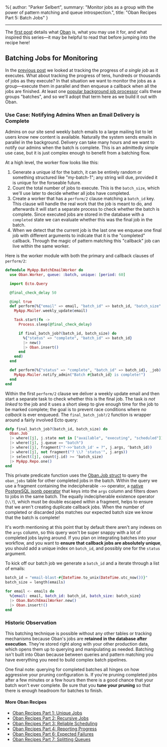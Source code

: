 %{
  author: "Parker Selbert",
  summary: "Monitor jobs as a group with the power of pattern matching and queue introspection.",
  title: "Oban Recipes Part 5: Batch Jobs"
}

---

The [first post][part1] details what [Oban][oban] is, what you may use it for, and what inspired this series—it may be helpful to read that before jumping into the recipe here!

## Batching Jobs for Monitoring

In the [previous post][part4] we looked at tracking the progress of _a single job_ as it executes.
What about tracking the progress of tens, hundreds or thousands of jobs as they execute?
In that situation we want to monitor the jobs as a group—execute them in parallel and then enqueue a callback when all the jobs are finished.
At least one [popular background job processor][sqp] calls these groups "batches", and so we'll adopt that term here as we build it out with Oban.

### Use Case: Notifying Admins When an Email Delivery is Complete

Admins on our site send weekly batch emails to a large mailing list to let users know new content is available.
Naturally the system sends emails in parallel in the background.
Delivery can take many hours and we want to notify our admins when the batch is complete.
This is an admittedly simple use case, but it is just complex enough to benefit from a batching flow.

At a high level, the worker flow looks like this:

1. Generate a unique id for the batch, it can be entirely random or something structured like "my-batch-1"; any string will due, provided it is unique for the forseable future.
2. Count the total number of jobs to execute.
   This is the `batch_size`, which we'll use later to decide whether all jobs have completed.
3. Create a worker that has a `perform/2` clause matching a `batch_id` key.
   This clause will handle the real work that the job is meant to do, and afterwards it will start a separate process to check whether the batch is complete.
   Since executed jobs are stored in the database with a `completed` state we can evaluate whether this was the final job in the batch.
4. When we detect that the current job is the last one we enqueue one final job with different arguments to indicate that it is the "completed" callback.
   Through the magic of pattern matching this "callback" job can live within the same worker.

Here is the worker module with both the primary and callback clauses of `perform/2`:

```elixir
defmodule MyApp.BatchEmailWorker do
  use Oban.Worker, queue: :batch, unique: [period: 60]

  import Ecto.Query

  @final_check_delay 50

  @impl true
  def perform(%{"email" => email, "batch_id" => batch_id, "batch_size" => batch_size}, _job) do
    MyApp.Mailer.weekly_update(email)

    Task.start(fn ->
      Process.sleep(@final_check_delay)

      if final_batch_job?(batch_id, batch_size) do
        %{"status" => "complete", "batch_id" => batch_id}
        |> new()
        |> Oban.insert()
      end
    end)
  end

  def perform(%{"status" => "complete", "batch_id" => batch_id}, _job) do
    MyApp.Mailer.notify_admin("Batch #{batch_id} is complete!")
  end
end
```

Within the first `perform/2` clause we deliver a weekly update email and then start a separate task to check whether this is the final job.
The task _is not linked_ to the job and it uses a short sleep to give enough time for the job to be marked complete; the goal is to prevent race conditions where _no calback_ is ever enqueued.
The `final_batch_job?/2` function is wrapper around a fairly involved Ecto query:

```elixir
defp final_batch_job?(batch_id, batch_size) do
  Oban.Job
  |> where([j], j.state not in ["available", "executing", "scheduled"])
  |> where([j], j.queue == "batch")
  |> where([j], fragment("?->>'batch_id' = ?", j.args, ^batch_id))
  |> where([j], not fragment("? \\? 'status'", j.args))
  |> select([j], count(j.id) >= ^batch_size)
  |> MyApp.Repo.one()
end
```

This private predicate function uses the [Oban.Job struct][obj] to query the `oban_jobs` table for other completed jobs in the batch.
Within the query we use a fragment containing the indecipherable `->>` operator, a [native PostgreSQL jsonb operator][json] that keys into the `args` column and filters down to jobs in the same batch.
The equally indecipherable existence operator (`\\?`), which must be double escaped within a fragment, helps to ensure that we aren't creating duplicate callback jobs.
When the number of completed or discarded jobs matches our expected batch size we know that the batch is complete!

It's worth mentioning at this point that by default there aren't any indexes on the `args` column, so this query won't be super snappy with a lot of completed jobs laying around.
If you plan on integrating batches into your workflow, and you want to **ensure that callback jobs are absolutely unique**, you should add a unique index on `batch_id`, and possibly one for the `status` argument.

To kick off our batch job we generate a `batch_id` and a iterate through a list of emails:

```elixir
batch_id = "email-blast-#{DateTime.to_unix(DateTime.utc_now())}"
batch_size = length(emails)

for email <- emails do
  %{email: email, batch_id: batch_id, batch_size: batch_size}
  |> Oban.BatchEmailWorker.new()
  |> Oban.insert!()
end
```

### Historic Observation

This batching technique is possible without any other tables or tracking mechanisms because Oban's jobs are **retained in the database after execution**.
They're stored right along with your other production data, which opens them up to querying and manipulating as needed.
Batching isn't built into Oban because between queries and pattern matching you have everything you need to build complex batch pipelines.

One final note: querying for completed batches all hinges on how aggressive your pruning configuration is.
If you're pruning completed jobs after a few minutes or a few hours then there is a good chance that your batch won't ever complete.
Be sure that you **tune your pruning** so that there is enough headroom for batches to finish.

#### More Oban Recipes

* [Oban Recipes Part 1: Unique Jobs][part1]
* [Oban Recipes Part 2: Recursive Jobs][part2]
* [Oban Recipes Part 3: Reliable Scheduling][part3]
* [Oban Recipes Part 4: Reporting Progress][part4]
* [Oban Recipes Part 6: Expected Failures][part6]
* [Oban Recipes Part 7: Splitting Queues][part7]

[oban]: https://github.com/sorentwo/oban
[sqp]: https://github.com/mperham/sidekiq/wiki/Batches
[obj]: https://hexdocs.pm/oban/Oban.Job.html#t:t/0
[json]: https://www.postgresql.org/docs/11/functions-json.html#FUNCTIONS-JSON-OP-TABLE
[part1]: /2019/07/18/oban-recipes-part-1-unique-jobs.html
[part2]: /2019/07/22/oban-recipes-part-2-recursive-jobs.html
[part3]: /2019/08/02/oban-recipes-part-3-reliable-scheduling.html
[part4]: /2019/08/21/oban-recipes-part-4-reporting-progress.html
[part6]: /2019/10/17/oban-recipes-part-6-expected-failures.html
[part7]: /2019/11/05/oban-recipes-part-7-splitting-queues.html
